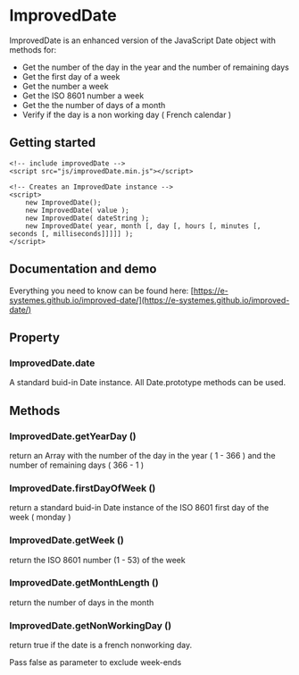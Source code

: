 # ImprovedDate

ImprovedDate is an enhanced version of the JavaScript Date object with methods for:

* Get the number of the day in the year and the number of remaining days
* Get the first day of a week
* Get the number a week
* Get the ISO 8601 number a week
* Get the the number of days of a month
* Verify if the day is a non working day ( French calendar )

## Getting started

	<!-- include improvedDate -->
	<script src="js/improvedDate.min.js"></script>

	<!-- Creates an ImprovedDate instance -->
	<script>
		new ImprovedDate();
		new ImprovedDate( value );
		new ImprovedDate( dateString );
		new ImprovedDate( year, month [, day [, hours [, minutes [, seconds [, milliseconds]]]]] );
	</script>

## Documentation and demo

Everything you need to know can be found here: [https://e-systemes.github.io/improved-date/](https://e-systemes.github.io/improved-date/)

## Property

### ImprovedDate.date

A standard buid-in Date instance. All Date.prototype methods can be used.
	
## Methods

### ImprovedDate.getYearDay ()

return an Array with the number of the day in the year ( 1 - 366 ) and the number of remaining days ( 366 - 1 )
	
### ImprovedDate.firstDayOfWeek ()

return a standard buid-in Date instance of the ISO 8601 first day of the week ( monday )

### ImprovedDate.getWeek ()

return the ISO 8601 number (1 - 53) of the week		

### ImprovedDate.getMonthLength ()

return the number of days in the month

### ImprovedDate.getNonWorkingDay ()

return true if the date is a french nonworking day.

Pass false as parameter to exclude week-ends

